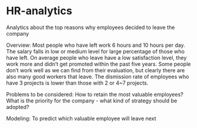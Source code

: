 # HR-analytics
Analytics about the top reasons why employees decided to leave the company 


Overview:
Most people who have left work 6 hours and 10 hours per day.
The salary falls in low or medium level for large percentage of those who have left.
On average people who leave have a low satisfaction level, they work more and didn’t get promoted within the past five years.
Some people don’t work well as we can find from their evaluation, but clearly there are also many good workers that leave.
The dismission rate of employees who have 3 projects is lower than those with 2 or 4~7 projects.


Problems to be considered:
How to retain the most valuable employees?
What is the priority for the company - what kind of strategy should be adopted?


Modeling:
To predict which valuable employee will leave next
